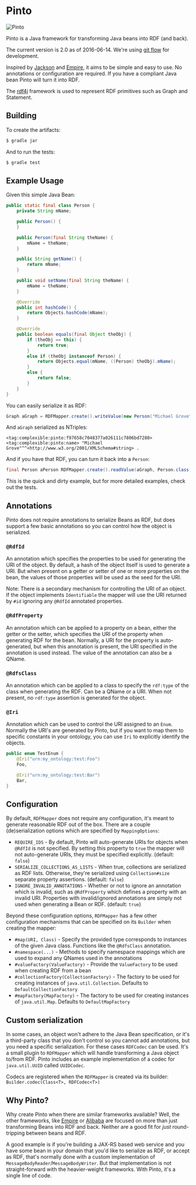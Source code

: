 # Pinto

![Pinto](https://github.com/Complexible/pinto/raw/master/pinto.png)

Pinto is a Java framework for transforming Java beans into RDF (and back).

The current version is 2.0 as of 2016-06-14.  We're using [git flow](http://nvie.com/posts/a-successful-git-branching-model/)
for development.

Inspired by [Jackson](https://github.com/FasterXML/jackson) and [Empire](http://github.com/mhgrove/Empire), it aims to
be simple and easy to use.  No annotations or configuration are required.  If you have a compliant Java bean Pinto will
turn it into RDF.

The [rdf4j](https://rdf4j.org/) framework is used to represent RDF primitives such as Graph and Statement.

## Building

To create the artifacts:

```bash
$ gradle jar
```

And to run the tests:

```bash
$ gradle test
```

## Example Usage

Given this simple Java Bean:

```java
public static final class Person {
    private String mName;

    public Person() {
    }

    public Person(final String theName) {
        mName = theName;
    }

    public String getName() {
        return mName;
    }

    public void setName(final String theName) {
        mName = theName;
    }

    @Override
    public int hashCode() {
        return Objects.hashCode(mName);
    }

    @Override
    public boolean equals(final Object theObj) {
        if (theObj == this) {
            return true;
        }
        else if (theObj instanceof Person) {
            return Objects.equal(mName, ((Person) theObj).mName);
        }
        else {
            return false;
        }
    }
}
```

You can easily serialize it as RDF:

```java
Graph aGraph = RDFMapper.create().writeValue(new Person("Michael Grove"));
```

And `aGraph` serialized as NTriples:

```
<tag:complexible:pinto:f97658c7048377a026111c7806bd7280> <tag:complexible:pinto:name> "Michael Grove"^^<http://www.w3.org/2001/XMLSchema#string> .
```

And if you have that RDF, you can turn it back into a `Person`:

```java
final Person aPerson RDFMapper.create().readValue(aGraph, Person.class)
```

This is the quick and dirty example, but for more detailed examples, check out the tests.

## Annotations

Pinto does not require annotations to serialize Beans as RDF, but does support a few basic annotations so you can
control how the object is serialized.

### `@RdfId`

An annotation which specifies the properties to be used for generating the URI of the object.  By default, a hash of
the object itself is used to generate a URI.  But when present on a getter or setter of one or more properties on the
bean, the values of those properties will be used as the seed for the URI.

Note: There is a secondary mechanism for controlling the URI of an object.  If the object implements `Identifiable` the
mapper will use the URI returned by `#id` ignoring any `@RdfId` annotated properties.

### `@RdfProperty`

An annotation which can be applied to a property on a bean, either the getter or the setter, which specifies the
URI of the property when generating RDF for the bean.  Normally, a URI for the property is auto-generated, but when
this annotation is present, the URI specified in the annotation is used instead.  The value of the annotation can also
be a QName.

### `@RdfsClass`

An annotation which can be applied to a class to specify the `rdf:type` of the class when generating the RDF.  Can be
a QName or a URI.  When not present, no `rdf:type` assertion is generated for the object.

### `@Iri`

Annotation which can be used to control the URI assigned to an `Enum`.  Normally the URI's are generated by Pinto, but
if you want to map them to specific constants in your ontology, you can use `Iri` to explicitly identify the objects.

```java
public enum TestEnum {
    @Iri("urn:my_ontology:test:Foo")
    Foo,

    @Iri("urn:my_ontology:test:Bar")
    Bar,
}
```

## Configuration

By default, `RDFMapper` does not require any configuration, it's meant to generate reasonable RDF out of the box.  There
are a couple (de)serialization options which are specified by `MappingOptions`:

*   `REQUIRE_IDS` - By default, Pinto will auto-generate URIs for objects when `@RdfId` is not specified.  By setting this property to `true` the mapper will not auto-generate URIs, they must be specified explicitly. (default: `false`)
*   `SERIALIZE_COLLECTIONS_AS_LISTS` - When true, collections are serialized as RDF lists.  Otherwise, they're serialized using `Collection#size` separate property assertions. (default: `false`)
*   `IGNORE_INVALID_ANNOTATIONS` - Whether or not to ignore an annotation which is invalid, such as `@RdfProperty` which defines a property with an invalid URI.  Properties with invalid/ignored annotations are simply not used when generating a Bean or RDF. (default: `true`)

Beyond these configuration options, `RDFMapper` has a few other configuration mechanisms that can be specified on its
`Builder` when creating the mapper:

*   `#map(URI, Class)` - Specify the provided type corresponds to instances of the given Java class.  Functions like the `@RdfsClass` annotation.
*   `#namespace(...)` - Methods to specify namespace mappings which are used to expand any QNames used in the annotations
*   `#valueFactory(ValueFactory)` - Provide the `ValueFactory` to be used when creating RDF from a bean
*   `#collectionFactory(CollectionFactory)` - The factory to be used for creating instances of `java.util.Collection`.  Defaults to `DefaultCollectionFactory`
*   `#mapFactory(MapFactory)` - The factory to be used for creating instances of `java.util.Map`.  Defaults to `DefaultMapFactory`

## Custom serialization

In some cases, an object won't adhere to the Java Bean specification, or it's a third-party class that you don't control
so you cannot add annotations, but you need a specific serialization.  For these cases `RDFCodec` can be used.  It's
a small plugin to `RDFMapper` which will handle transforming a Java object to/from RDF.  Pinto includes an example
implementation of a codec for `java.util.UUID` called `UUIDCodec`.

Codecs are registered when the `RDFMapper` is created via its builder: `Builder.codec(Class<T>, RDFCodec<T>)`

## Why Pinto?

Why create Pinto when there are similar frameworks available?  Well, the other frameworks, like
[Empire](http://github.com/mhgrove/Empire) or [Alibaba](https://bitbucket.org/openrdf/alibaba) are focused on more than
just transforming Beans into RDF and back. Neither are a good fit for _just_ round-tripping between beans and RDF.

A good example is if you're building a JAX-RS based web service and you have some bean in your domain that you'd like
to serialize as RDF, or accept as RDF, that's normally done with a custom implementation of
`MessageBodyReader`/`MessageBodyWriter`.  But that implementation is not straight-forward with the heavier-weight
frameworks.  With Pinto, it's a single line of code.
